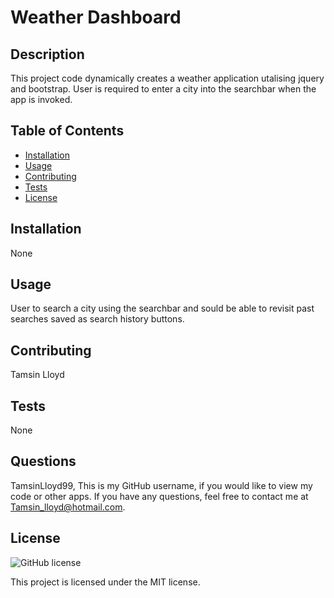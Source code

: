# Weather Dashboard

## Description
This project code dynamically creates a weather application utalising jquery and bootstrap. User is required to enter a city into the searchbar when the app is invoked.

## Table of Contents
- [Installation](#installation)
- [Usage](#usage)
- [Contributing](#contributing)
- [Tests](#tests)
- [License](#license)

## Installation
None

## Usage
User to search a city using the searchbar and sould be able to revisit past searches saved as search history buttons.

## Contributing
Tamsin Lloyd

## Tests
None

## Questions
TamsinLloyd99, This is my GitHub username, if you would like to view my code or other apps. If you have any questions, feel free to contact me at Tamsin_lloyd@hotmail.com.

## License

![GitHub license](https://img.shields.io/badge/license-MIT-blue.svg)

This project is licensed under the MIT license.

